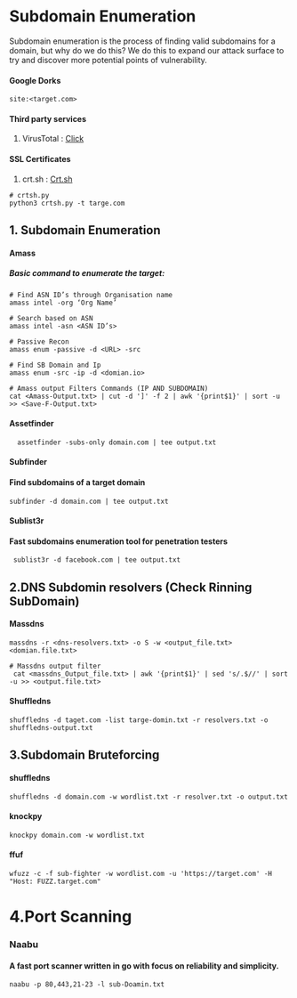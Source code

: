 # Subdomain Enumeration

  Subdomain enumeration is the process of finding valid subdomains for a domain, but why do we do this? We do this to expand our attack surface to try and discover more potential points of vulnerability.

#### Google Dorks 
`site:<target.com>`

#### Third party services
  1. VirusTotal : <a href="https://www.virustotal.com/gui/home/url">Click</a>

#### SSL Certificates
  1. crt.sh :  <a href="https://crt.sh/">Crt.sh</a>
  ```
  # crtsh.py
  python3 crtsh.py -t targe.com
  ```
## 1. Subdomain Enumeration
#### Amass
##### Basic command to enumerate the target:
  ```
  # Find ASN ID’s through Organisation name
  amass intel -org ‘Org Name’  

  # Search based on ASN                    
  amass intel -asn <ASN ID’s>  

  # Passive Recon                  
  amass enum -passive -d <URL> -src  

 # Find SB Domain and Ip
  amass enum -src -ip -d <domian.io>

  # Amass output Filters Commands (IP AND SUBDOMAIN)
  cat <Amass-Output.txt> | cut -d ']' -f 2 | awk '{print$1}' | sort -u >> <Save-F-Output.txt>
```
#### Assetfinder
```
  assetfinder -subs-only domain.com | tee output.txt 
```
#### Subfinder
#### Find subdomains of a target domain
```
subfinder -d domain.com | tee output.txt
```
#### Sublist3r
####  Fast subdomains enumeration tool for penetration testers
```
 sublist3r -d facebook.com | tee output.txt
```
## 2.DNS Subdomin resolvers (Check Rinning SubDomain)
#### Massdns
```
massdns -r <dns-resolvers.txt> -o S -w <output_file.txt> <domian.file.txt>

# Massdns output filter
 cat <massdns_Output_file.txt> | awk '{print$1}' | sed 's/.$//' | sort -u >> <output.file.txt>
```
#### Shuffledns
```
shuffledns -d taget.com -list targe-domin.txt -r resolvers.txt -o shuffledns-output.txt

```
## 3.Subdomain Bruteforcing
#### shuffledns
```
shuffledns -d domain.com -w wordlist.txt -r resolver.txt -o output.txt
```
#### knockpy 
```
knockpy domain.com -w wordlist.txt
```
#### ffuf 
```
wfuzz -c -f sub-fighter -w wordlist.com -u 'https://target.com' -H "Host: FUZZ.target.com" 
```

# 4.Port Scanning
### Naabu 
#### A fast port scanner written in go with focus on reliability and simplicity.
```
naabu -p 80,443,21-23 -l sub-Doamin.txt